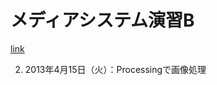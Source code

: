 <h1>メディアシステム演習B</h1>
<a href ="http://www-hi.comlab.soft.iwate-pu.ac.jp/?page_id=4824">link</a>

2. 2013年4月15日（火）：Processingで画像処理
